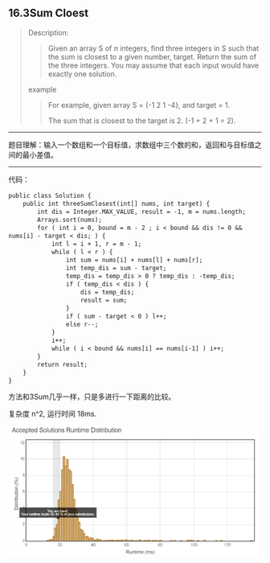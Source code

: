 ## 16.3Sum Cloest

> Description:
>
>> Given an array S of n integers, find three integers in S such that the sum is closest to a given number, target. Return the sum of the three integers. You may assume that each input would have exactly one solution.
>
> example
>
>> For example, given array S = {-1 2 1 -4}, and target = 1.
>> 
>> The sum that is closest to the target is 2. (-1 + 2 + 1 = 2).

---

题目理解：输入一个数组和一个目标值，求数组中三个数的和，返回和与目标值之间的最小差值。

---

代码：

    public class Solution {
        public int threeSumClosest(int[] nums, int target) {
            int dis = Integer.MAX_VALUE, result = -1, m = nums.length;
            Arrays.sort(nums);
            for ( int i = 0, bound = m - 2 ; i < bound && dis != 0 && nums[i] - target < dis; ) {
                int l = i + 1, r = m - 1;
                while ( l < r ) {
                    int sum = nums[i] + nums[l] + nums[r];
                    int temp_dis = sum - target;
                    temp_dis = temp_dis > 0 ? temp_dis : -temp_dis;
                    if ( temp_dis < dis ) {
                        dis = temp_dis;
                        result = sum;
                    }
                    if ( sum - target < 0 ) l++;
                    else r--;
                }
                i++;
                while ( i < bound && nums[i] == nums[i-1] ) i++;
            }
            return result;
        }
    }
    
方法和3Sum几乎一样，只是多进行一下距离的比较。

复杂度 n^2, 运行时间 18ms.

![images](https://raw.githubusercontent.com/isadamu/note/master/Leetcode/Problems/images/3Sum_Closest.png)

